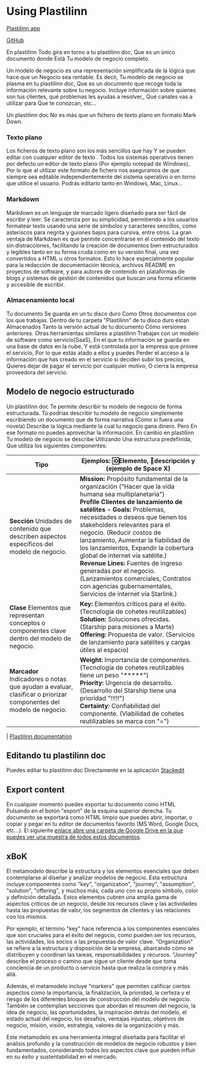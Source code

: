 # Using Plastilinn

[Plastilinn app](https://xbokmd.github.io/plastilinn/app.html)

[GitHub](https://github.com/xbokmd/plastilinn)

En plastilinn Todo gira en torno a tu plastilinn doc, Que es un único documento donde Está Tu modelo de negocio completo.

Un modelo de negocio es una representación simplificada de la lógica que hace que un Negocio sea rentable. Es decir, Tu modelo de negocio se plasma en tu plastilinn doc, Que es un documento que recoge toda la información relevante sobre tu negocio. Incluye información sobre quienes son tus clientes, qué problemas les ayudas a resolver,, Qué canales vas a utilizar para Que te conozcan, etc...

Un plastilinn doc No es más que un fichero de texto plano en formato Mark Down.

### Texto plano

Los ficheros de texto plano son los más sencillos que hay Y se pueden editar con cualquier editor de texto . Todos los sistemas operativos tienen por defecto un editor de texto plano (Por ejemplo notepad de Windows), Por lo que al utilizar este formato de fichero nos aseguramos de que siempre sea editable independientemente del sistema operativo o en torno que utilice el usuario. Podrás editarlo tanto en Windows, Mac, Linux...

### Markdown

Markdown es un lenguaje de marcado ligero diseñado para ser fácil de escribir y leer. Se caracteriza por su simplicidad, permitiendo a los usuarios formatear texto usando una serie de símbolos y caracteres sencillos, como asteriscos para negrita y guiones bajos para cursiva, entre otros. La gran ventaja de Markdown es que permite concentrarse en el contenido del texto sin distracciones, facilitando la creación de documentos bien estructurados y legibles tanto en su forma cruda como en su versión final, una vez convertidos a HTML u otros formatos. Esto lo hace especialmente popular para la redacción de documentación técnica, archivos README en proyectos de software, y para autores de contenido en plataformas de blogs y sistemas de gestión de contenidos que buscan una forma eficiente y accesible de escribir.

### Almacenamiento local

Tu documento Se guarda en un tu disco duro Como Otros documentos con los que trabajas. Dentro de tu carpeta "Plastilinn" de tu disco duro estan Almacenados Tanto la versión actual de tu documento Cómo versiones anteriores. Otras herramientas similares a plastilinn Trabajan con un modelo de software como servicio(SaaS), En el que tu información se guarda en una base de datos en la nube, Y está controlada por la empresa que provee el servicio, Por lo que estás atado a ellos y puedes Perder el acceso a la información que has creado en el servicio si deciden subir los precios, Quieres dejar de pagar el servicio por cualquier motivo, O cierra la empresa proveedora del servicio.

## Modelo de negocio estructurado

Un plastilinn doc Te permite describir tu modelo de negocio de forma estructurada. Tú podrías describir tu modelo de negocio simplemente escribiendo un documento que de forma narrativa (Como si fuera una novela) Describe la lógica mediante la cual tu negocio gana dinero. Pero En ese formato no puedes aprovechar la información. En cambio en plastilinn Tu modelo de negocio se describe Utilizando Una estructura predefinida, Que utiliza los siguientes componentes:

| Tipo | Ejemplos: 🆔Elemento, 📖descripción y (ejemplo de Space X)|
|------------|-------------------------------------------------------|
| **Sección** Unidades de contenido que describen aspectos específicos del modelo de negocio. | **Mission:** Propósito fundamental de la organización ("Hacer que la vida humana sea multiplanetaria")<br>**Profile Clientes de lanzamiento de satélites - Goals:** Problemas, necesidades o deseos que tienen los stakeholders relevantes para el negocio. (Reducir costos de lanzamiento, Aumentar la fiabilidad de los lanzamientos, Expandir la cobertura global de internet vía satélite.)<br>**Revenue Lines:** Fuentes de ingreso generadas por el negocio. (Lanzamientos comerciales, Contratos con agencias gubernamentales, Servicios de internet vía Starlink.)|
| **Clase** Elementos que representan conceptos o componentes clave dentro del modelo de negocio. | **Key:** Elementos críticos para el éxito. (Tecnología de cohetes reutilizables)<br>**Solution:** Soluciones ofrecidas. (Starship para misiones a Marte)<br>**Offering:** Propuesta de valor. (Servicios de lanzamiento para satélites y cargas útiles al espacio) |
| **Marcador**  Indicadores o notas que ayudan a evaluar, clasificar o priorizar componentes del modelo de negocio. | **Weight:** Importancia de componentes. (Tecnología de cohetes reutilizables tiene un peso "*****")<br>**Priority:** Urgencia de desarrollo. (Desarrollo del Starship tiene una prioridad "!!!!!")<br>**Certainty:** Confiabilidad del componente. (Viabilidad de cohetes reutilizables se marca con "=")
|
[Plastilinn documentation](https://xbokmd.github.io/plastilinn/index.html#/)

## Editando tu plastilinn doc

Puedes editar tu plastilinn doc Directamente en la aplicación <a href="https://stackedit.io/app#"  target="_blank">Stackedit</a>

## Export content

En cualquier momento puedes exportar tu documento como HTML Pulsando en el botón "export" de la esquina superior derecha. Tu documento se exportará como HTML limpio que puedes abrir, importar, o copiar y pegar en tu editor de documentos favorito (MS Word, Google Docs, etc...). El siguiente <a  href="https://drive.google.com/drive/folders/1IbMu1j6hqWG0BLllePYftHpzubjxCEQy?usp=sharing"  target="_blank">enlace abre una carpeta de Google Drive en la que puedes ver una muestra de todos estos documentos</a>.

## xBoK

El metamodelo describe la estructura y los elementos esenciales que deben contemplarse al diseñar y analizar modelos de negocio. Esta estructura incluye componentes como "key", "organization", "journey", "assumption", "solution", "offering", y muchos más, cada uno con su propio símbolo, color y definición detallada. Estos elementos cubren una amplia gama de aspectos críticos de un negocio, desde los recursos clave y las actividades hasta las propuestas de valor, los segmentos de clientes y las relaciones con los mismos.

Por ejemplo, el término "key" hace referencia a los componentes esenciales que son cruciales para el éxito del negocio, como pueden ser los recursos, las actividades, los socios o las propuestas de valor clave. "Organization" se refiere a la estructura y disposición de la empresa, abarcando cómo se distribuyen y coordinan las tareas, responsabilidades y recursos. "Journey" describe el proceso o camino que sigue un cliente desde que toma conciencia de un producto o servicio hasta que realiza la compra y más allá.

Además, el metamodelo incluye "markers" que permiten calificar ciertos aspectos como la importancia, la finalización, la prioridad, la certeza y el riesgo de los diferentes bloques de construcción del modelo de negocio. También se contemplan secciones que abordan el resumen del negocio, la idea de negocio, las oportunidades, la inspiración detrás del modelo, el estado actual del negocio, los desafíos, ventajas injustas, objetivos de negocio, misión, visión, estrategia, valores de la organización y más.

Este metamodelo es una herramienta integral diseñada para facilitar el análisis profundo y la construcción de modelos de negocio robustos y bien fundamentados, considerando todos los aspectos clave que pueden influir en su éxito y sustentabilidad en el mercado.